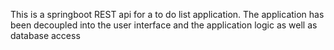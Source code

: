 This is a springboot REST api for a to do list application. The application has been decoupled into the user interface and the application logic as well as database access
